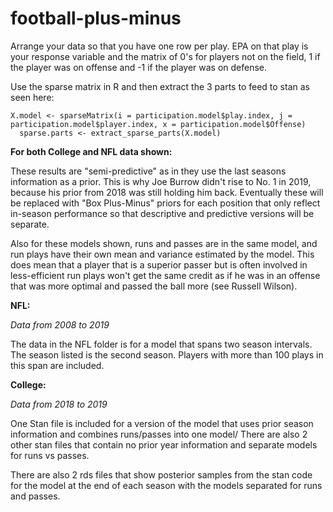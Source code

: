 # football-plus-minus

Arrange your data so that you have one row per play. EPA on that play is your response variable and the matrix of 0's for players not on the field, 1 if the player was on offense and -1 if the player was on defense. 

Use the sparse matrix in R and then extract the 3 parts to feed to stan as seen here: 
```
X.model <- sparseMatrix(i = participation.model$play.index, j = participation.model$player.index, x = participation.model$Offense)
  sparse.parts <- extract_sparse_parts(X.model)
```

**For both College and NFL data shown:**

These results are "semi-predictive" as in they use the last seasons information as a prior. This is why Joe Burrow didn't rise to No. 1 in 2019, because his prior from 2018 was still holding him back. Eventually these will be replaced with "Box Plus-Minus" priors for each position that only reflect in-season performance so that descriptive and predictive versions will be separate. 


Also for these models shown, runs and passes are in the same model, and run plays have their own mean and variance estimated by the model. This does mean that a player that is a superior passer but is often involved in less-efficient run plays won't get the same credit as if he was in an offense that was more optimal and passed the ball more (see Russell Wilson). 


**NFL:**

*Data from 2008 to 2019*

The data in the NFL folder is for a model that spans two season intervals. The season listed is the second season. Players with more than 100 plays in this span are included. 


**College:**

*Data from 2018 to 2019*

One Stan file is included for a version of the model that uses prior season information and combines runs/passes into one model/
There are also 2 other stan files that contain no prior year information and separate models for runs vs passes. 


There are also 2 rds files that show posterior samples from the stan code for the model at the end of each season with the models separated for runs and passes. 
